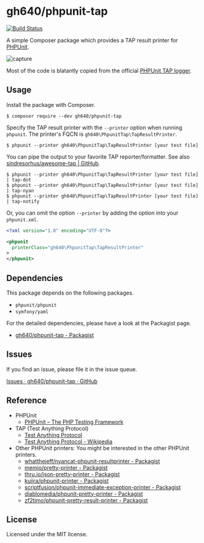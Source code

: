 # gh640/phpunit-tap

[![Build Status](https://travis-ci.org/gh640/phpunit-tap.svg?branch=master)](https://travis-ci.org/gh640/phpunit-tap)

A simple Composer package which provides a TAP result printer for [PHPUnit](https://github.com/sebastianbergmann/phpunit).

![capture](https://raw.githubusercontent.com/gh640/phpunit-tap/master/assets/capture.gif)

Most of the code is blatantly copied from the official [PHPUnit TAP logger](https://github.com/sebastianbergmann/phpunit/blob/5.7/src/Util/Log/TAP.php).


## Usage

Install the package with Composer.

    $ composer require --dev gh640/phpunit-tap

Specify the TAP result printer with the `--printer` option when running `phpunit`. The printer's FQCN is `gh640\PhpunitTap\TapResultPrinter`.

    $ phpunit --printer gh640\PhpunitTap\TapResultPrinter [your test file]

You can pipe the output to your favorite TAP reporter/formatter. See also <a href="https://github.com/sindresorhus/awesome-tap">sindresorhus/awesome-tap | GitHub</a>.

    $ phpunit --printer gh640\PhpunitTap\TapResultPrinter [your test file] | tap-dot
    $ phpunit --printer gh640\PhpunitTap\TapResultPrinter [your test file] | tap-nyan
    $ phpunit --printer gh640\PhpunitTap\TapResultPrinter [your test file] | tap-notify

Or, you can omit the option `--printer` by adding the option into your `phpunit.xml`.

```xml
<?xml version="1.0" encoding="UTF-8"?>

<phpunit
  printerClass="gh640\PhpunitTap\TapResultPrinter"
>
</phpunit>
```


## Dependencies

This package depends on the following packages.

- `phpunit/phpunit`
- `symfony/yaml`

For the detailed dependencies, please have a look at the Packagist page.

- <a href="https://packagist.org/packages/gh640/phpunit-tap">gh640/phpunit-tap - Packagist</a>


## Issues

If you find an issue, please file it in the issue queue.

<a href="/gh640/phpunit-tap/issues">Issues · gh640/phpunit-tap · GitHub</a>


## Reference

- PHPUnit
    - <a href="https://phpunit.de/">PHPUnit – The PHP Testing Framework</a>
- TAP (Test Anything Protocol)
    - <a href="https://testanything.org/">Test Anything Protocol</a>
    - <a href="https://en.wikipedia.org/wiki/Test_Anything_Protocol">Test Anything Protocol - Wikipedia</a>
- Other PHPUnit printers: You might be interested in the other PHPUnit printers.
    - <a href="https://packagist.org/packages/whatthejeff/nyancat-phpunit-resultprinter">whatthejeff/nyancat-phpunit-resultprinter - Packagist</a>
    - <a href="https://packagist.org/packages/memio/pretty-printer">memio/pretty-printer - Packagist</a>
    - <a href="https://packagist.org/packages/thru.io/json-pretty-printer">thru.io/json-pretty-printer - Packagist</a>
    - <a href="https://packagist.org/packages/kujira/phpunit-printer">kujira/phpunit-printer - Packagist</a>
    - <a href="https://packagist.org/packages/scriptfusion/phpunit-immediate-exception-printer">scriptfusion/phpunit-immediate-exception-printer - Packagist</a>
    - <a href="https://packagist.org/packages/diablomedia/phpunit-pretty-printer">diablomedia/phpunit-pretty-printer - Packagist</a>
    - <a href="https://packagist.org/packages/zf2timo/phpunit-pretty-result-printer">zf2timo/phpunit-pretty-result-printer - Packagist</a>


## License

Licensed under the MIT license.
